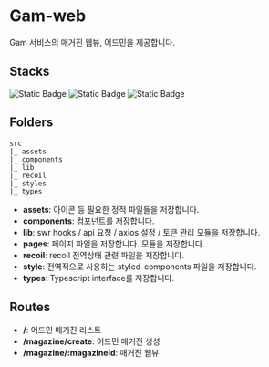 # Gam-web

Gam 서비스의 매거진 웹뷰, 어드민을 제공합니다.

## Stacks

![Static Badge](https://img.shields.io/badge/react-18.2.0-blue)
![Static Badge](https://img.shields.io/badge/vite-4.4.0-yellow)
![Static Badge](https://img.shields.io/badge/recoil-0.7.6-green)

## Folders

```
src
|_ assets
|_ components
|_ lib
|_ recoil
|_ styles
|_ types
```

- **assets**: 아이콘 등 필요한 정적 파일들을 저장합니다.
- **components**: 컴포넌트를 저장합니다.
- **lib**: swr hooks / api 요청 / axios 설정 / 토큰 관리 모듈을 저장합니다.
- **pages**: 페이지 파일을 저장합니다.
  모듈을 저장합니다.
- **recoil**: recoil 전역상태 관련 파일을 저장합니다.
- **style**: 전역적으로 사용하는 styled-components 파일을 저장합니다.
- **types**: Typescript interface를 저장합니다.

## Routes

- **/**: 어드민 매거진 리스트
- **/magazine/create**: 어드민 매거진 생성
- **/magazine/:magazineId**: 매거진 웹뷰
